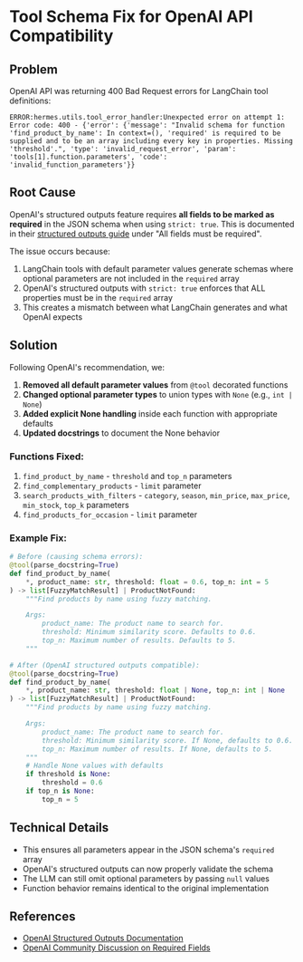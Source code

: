 # Tool Schema Fix for OpenAI API Compatibility

## Problem
OpenAI API was returning 400 Bad Request errors for LangChain tool definitions:

```
ERROR:hermes.utils.tool_error_handler:Unexpected error on attempt 1: Error code: 400 - {'error': {'message': "Invalid schema for function 'find_product_by_name': In context=(), 'required' is required to be supplied and to be an array including every key in properties. Missing 'threshold'.", 'type': 'invalid_request_error', 'param': 'tools[1].function.parameters', 'code': 'invalid_function_parameters'}}
```

## Root Cause
OpenAI's structured outputs feature requires **all fields to be marked as required** in the JSON schema when using `strict: true`. This is documented in their [structured outputs guide](https://platform.openai.com/docs/guides/structured-outputs/supported-schemas?api-mode=responses) under "All fields must be required".

The issue occurs because:
1. LangChain tools with default parameter values generate schemas where optional parameters are not included in the `required` array
2. OpenAI's structured outputs with `strict: true` enforces that ALL properties must be in the `required` array
3. This creates a mismatch between what LangChain generates and what OpenAI expects

## Solution
Following OpenAI's recommendation, we:
1. **Removed all default parameter values** from `@tool` decorated functions
2. **Changed optional parameter types** to union types with `None` (e.g., `int | None`)
3. **Added explicit None handling** inside each function with appropriate defaults
4. **Updated docstrings** to document the None behavior

### Functions Fixed:
1. `find_product_by_name` - `threshold` and `top_n` parameters
2. `find_complementary_products` - `limit` parameter
3. `search_products_with_filters` - `category`, `season`, `min_price`, `max_price`, `min_stock`, `top_k` parameters
4. `find_products_for_occasion` - `limit` parameter

### Example Fix:
```python
# Before (causing schema errors):
@tool(parse_docstring=True)
def find_product_by_name(
    *, product_name: str, threshold: float = 0.6, top_n: int = 5
) -> list[FuzzyMatchResult] | ProductNotFound:
    """Find products by name using fuzzy matching.

    Args:
        product_name: The product name to search for.
        threshold: Minimum similarity score. Defaults to 0.6.
        top_n: Maximum number of results. Defaults to 5.
    """

# After (OpenAI structured outputs compatible):
@tool(parse_docstring=True)
def find_product_by_name(
    *, product_name: str, threshold: float | None, top_n: int | None
) -> list[FuzzyMatchResult] | ProductNotFound:
    """Find products by name using fuzzy matching.

    Args:
        product_name: The product name to search for.
        threshold: Minimum similarity score. If None, defaults to 0.6.
        top_n: Maximum number of results. If None, defaults to 5.
    """
    # Handle None values with defaults
    if threshold is None:
        threshold = 0.6
    if top_n is None:
        top_n = 5
```

## Technical Details
- This ensures all parameters appear in the JSON schema's `required` array
- OpenAI's structured outputs can now properly validate the schema
- The LLM can still omit optional parameters by passing `null` values
- Function behavior remains identical to the original implementation

## References
- [OpenAI Structured Outputs Documentation](https://platform.openai.com/docs/guides/structured-outputs/supported-schemas)
- [OpenAI Community Discussion on Required Fields](https://community.openai.com/t/strict-true-and-required-fields/1131075)